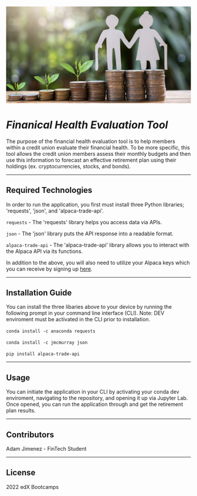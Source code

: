 ![An image for the header of the Repository](./images/retirement-plan.png)

# ***Finanical Health Evaluation Tool***

The purpose of the financial health evaluation tool is to help members within a credit union evaluate their financial health. To be more specific, this tool allows the credit union members assess their monthly budgets and then use this information to forecast an effective retirement plan using their holdings (ex. cryptocurrencies, stocks, and bonds). 

---

## **Required Technologies**

In order to run the application, you first must install three Python libraries; 'requests', 'json', and 'alpaca-trade-api'.  

`requests` - The 'requests' library helps you access data via APIs.  

`json` - The 'json' library puts the API response into a readable format.  

`alpaca-trade-api` - The 'alpaca-trade-api' library allows you to interact with the Alpaca API via its functions.

In addition to the above, you will also need to utilize your Alpaca keys which you can receive by signing up [here](https://app.alpaca.markets/signup?amp_device_id=ZuWbGLD2dVtVVAB1FUjRFQ).

---

## Installation Guide

You can install the three libaries above to your device by running the following prompt in your command line interface (CLI). Note: DEV enviroment must be activated in the CLI prior to installation.

```conda install -c anaconda requests```  

```conda install -c jmcmurray json```  

```pip install alpaca-trade-api```  

---

## Usage

You can initiate the application in your CLI by activating your conda dev enviroment, navigating to the repository, and opening it up via Jupyter Lab. Once opened, you can run the application through and get the retirement plan results.

---

## Contributors

Adam Jimenez - FinTech Student

---

## License

2022 edX Bootcamps